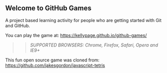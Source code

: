 ## Welcome to GitHub Games

A project based learning activity for people who are getting started with Git and GitHub.

You can play the game at: https://kellypage.github.io/github-games/

>> _*SUPPORTED BROWSERS*: Chrome, Firefox, Safari, Opera and IE9+_

This fun open source game was cloned from: https://github.com/jakesgordon/javascript-tetris
